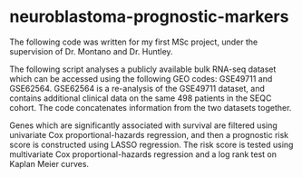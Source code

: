 # neuroblastoma-prognostic-markers

The following code was written for my first MSc project, under the supervision of Dr. Montano and Dr. Huntley. 

The following script analyses a publicly available bulk RNA-seq dataset which can be accessed using the following GEO codes: GSE49711 and GSE62564. GSE62564 is a re-analysis of the GSE49711 dataset, and contains additional clinical data on the same 498 patients in the SEQC cohort. The code concatenates information from the two datasets together.

Genes which are significantly associated with survival are filtered using univariate Cox proportional-hazards regression, and then a prognostic risk score is constructed using LASSO regression. The risk score is tested using multivariate Cox proportional-hazards regression and a log rank test on Kaplan Meier curves.

